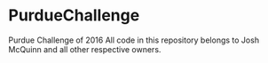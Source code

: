 # PurdueChallenge
Purdue Challenge of 2016
All code in this repository belongs to Josh McQuinn and all other respective owners. 
